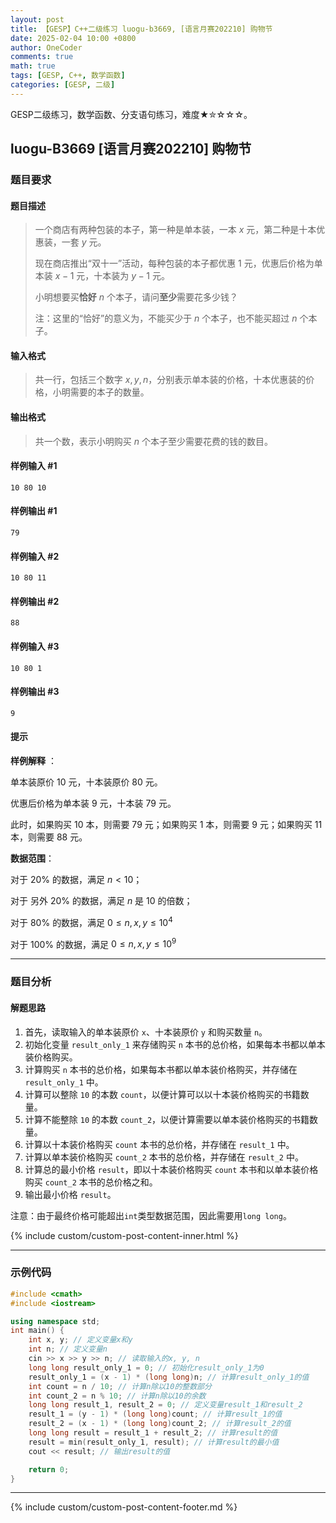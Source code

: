 ```yaml
---
layout: post
title: 【GESP】C++二级练习 luogu-b3669, [语言月赛202210] 购物节
date: 2025-02-04 10:00 +0800
author: OneCoder
comments: true
math: true
tags: [GESP, C++, 数学函数]
categories: [GESP, 二级]
---
```

GESP二级练习，数学函数、分支语句练习，难度★✮☆☆☆。

<!--more-->

## luogu-B3669 [语言月赛202210] 购物节

### 题目要求

#### 题目描述

>一个商店有两种包装的本子，第一种是单本装，一本 $x$ 元，第二种是十本优惠装，一套 $y$ 元。
>
>现在商店推出“双十一”活动，每种包装的本子都优惠 1 元，优惠后价格为单本装 $x - 1$ 元，十本装为 $y - 1$ 元。
>
>小明想要买**恰好** $n$ 个本子，请问**至少**需要花多少钱？
>
>注：这里的“恰好”的意义为，不能买少于 $n$ 个本子，也不能买超过 $n$ 个本子。

#### 输入格式

>共一行，包括三个数字 $x,y,n$，分别表示单本装的价格，十本优惠装的价格，小明需要的本子的数量。

#### 输出格式

>共一个数，表示小明购买 $n$ 个本子至少需要花费的钱的数目。

#### 样例输入 #1

```console
10 80 10
```

#### 样例输出 #1

```console
79
```

#### 样例输入 #2

```console
10 80 11
```

#### 样例输出 #2

```console
88
```

#### 样例输入 #3

```console
10 80 1
```

#### 样例输出 #3

```console
9
```

#### 提示

**样例解释** ：

单本装原价 $10$ 元，十本装原价 $80$ 元。

优惠后价格为单本装 $9$ 元，十本装 $79$ 元。

此时，如果购买 $10$ 本，则需要 $79$ 元；如果购买 $1$ 本，则需要 $9$ 元；如果购买 $11$ 本，则需要 $88$ 元。

**数据范围**：

对于 $20\%$ 的数据，满足 $n < 10$；

对于 另外 $20\%$ 的数据，满足 $n$ 是 $10$ 的倍数；

对于 $80\%$ 的数据，满足 $0\le n,x,y\le 10^4$

对于 $100\%$ 的数据，满足 $0\le n,x,y\le 10^9$

---

### 题目分析

#### 解题思路

1. 首先，读取输入的单本装原价 `x`、十本装原价 `y` 和购买数量 `n`。
2. 初始化变量 `result_only_1` 来存储购买 `n` 本书的总价格，如果每本书都以单本装价格购买。
3. 计算购买 `n` 本书的总价格，如果每本书都以单本装价格购买，并存储在 `result_only_1` 中。
4. 计算可以整除 `10` 的本数 `count`，以便计算可以以十本装价格购买的书籍数量。
5. 计算不能整除 `10` 的本数 `count_2`，以便计算需要以单本装价格购买的书籍数量。
6. 计算以十本装价格购买 `count` 本书的总价格，并存储在 `result_1` 中。
7. 计算以单本装价格购买 `count_2` 本书的总价格，并存储在 `result_2` 中。
8. 计算总的最小价格 `result`，即以十本装价格购买 `count` 本书和以单本装价格购买 `count_2` 本书的总价格之和。
9. 输出最小价格 `result`。

注意：由于最终价格可能超出`int`类型数据范围，因此需要用`long long`。

{% include custom/custom-post-content-inner.html %}

---

### 示例代码

```cpp
#include <cmath>
#include <iostream>

using namespace std;
int main() {
    int x, y; // 定义变量x和y
    int n; // 定义变量n
    cin >> x >> y >> n; // 读取输入的x, y, n
    long long result_only_1 = 0; // 初始化result_only_1为0
    result_only_1 = (x - 1) * (long long)n; // 计算result_only_1的值
    int count = n / 10; // 计算n除以10的整数部分
    int count_2 = n % 10; // 计算n除以10的余数
    long long result_1, result_2 = 0; // 定义变量result_1和result_2
    result_1 = (y - 1) * (long long)count; // 计算result_1的值
    result_2 = (x - 1) * (long long)count_2; // 计算result_2的值
    long long result = result_1 + result_2; // 计算result的值
    result = min(result_only_1, result); // 计算result的最小值
    cout << result; // 输出result的值

    return 0;
}
```

---

{% include custom/custom-post-content-footer.md %}
